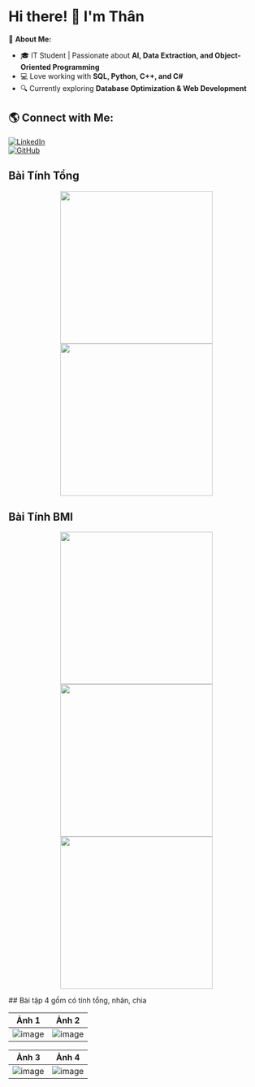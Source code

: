 # Hi there! 👋 I'm Thân

🚀 **About Me:**  
- 🎓 IT Student | Passionate about **AI, Data Extraction, and Object-Oriented Programming**  
- 💻 Love working with **SQL, Python, C++, and C#**  
- 🔍 Currently exploring **Database Optimization & Web Development**  

## 🌎 Connect with Me:
[![LinkedIn](https://img.shields.io/badge/-LinkedIn-0077B5?style=flat&logo=linkedin&logoColor=white)](https://linkedin.com/in/your-profile)  
[![GitHub](https://img.shields.io/badge/-GitHub-181717?style=flat&logo=github&logoColor=white)](https://github.com/your-github-username) 
<h2>Bài Tính Tổng</h2>
<p align="center">
    <img src="https://github.com/user-attachments/assets/d7d67093-28b4-4942-9d6b-4ae31456f185" width="300">
    <img src="https://github.com/user-attachments/assets/664faa25-fca0-426f-907f-21594e7cde57" width="300">
</p>

<h2>Bài Tính BMI</h2>
<p align="center">
    <img src="https://github.com/user-attachments/assets/778096a2-c0b7-4cea-a453-f8cdc0d3337d" width="300">
    <img src="https://github.com/user-attachments/assets/d4d2c4f2-5f72-4fb8-a02f-48cc72996188" width="300">
    <img src="https://github.com/user-attachments/assets/a0445366-2d78-4b84-97ac-a60e446691e2" width="300">
</p>
## Bài tập 4 gồm có tính tổng, nhân, chia

| Ảnh 1 | Ảnh 2 |
|-------|-------|
| ![image](https://github.com/user-attachments/assets/fbeac300-7519-480d-9955-0229ce28e797) | ![image](https://github.com/user-attachments/assets/5958f2f3-5e7e-4ee3-84bc-4b2c65091787) |

| Ảnh 3 | Ảnh 4 |
|-------|-------|
| ![image](https://github.com/user-attachments/assets/20b51460-2309-4d71-9dd3-22fd1e912949) | ![image](https://github.com/user-attachments/assets/9e64deef-f831-42af-a2d5-11df63d8cc16) |






